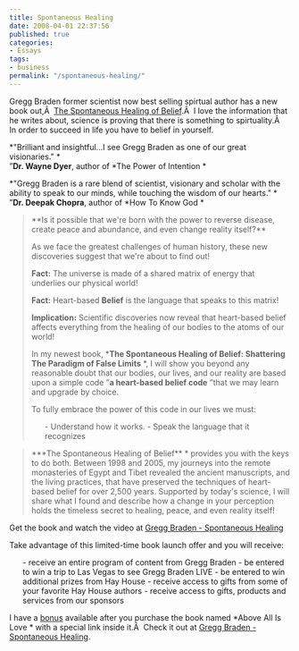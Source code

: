 ```yaml
---
title: Spontaneous Healing
date: 2008-04-01 22:37:56
published: true
categories:
- Essays
tags:
- business
permalink: "/spontaneous-healing/"
---
```

Gregg Braden former scientist now best selling spirtual author has a new book out,Â  <a href="http://promos.hayhouse.com/braden/040208email/" rel="nofollow">The Spontaneous Healing of Belief</a>.Â  I love the information that he writes about, science is proving that there is something to spirtuality.Â  In order to succeed in life you have to belief in yourself.

 *"Brilliant and insightful...I see Gregg Braden as one of our great  visionaries." *<br />
 ”**Dr. Wayne Dyer**, author of  *The Power  of Intention *

 *"Gregg Braden is a rare blend of scientist,  visionary and scholar with the ability to speak to our minds, while touching the  wisdom of our hearts." *<br />
 ”**Dr. Deepak Chopra**, author of   *How To Know God *</p>
<blockquote><p>**Is it possible that we're born with the power to reverse disease, create  peace and abundance, and even change reality itself?**

As we face  the greatest challenges of human history, these new discoveries suggest that  we're about to find out!

**Fact:** The universe is made of  a shared matrix of energy that underlies our physical world!

**Fact:** Heart-based **Belief** is the  language that speaks to this matrix!

**Implication:** Scientific discoveries now reveal that heart-based belief affects everything  from the healing of our bodies to the atoms of our world!

In my newest  book,  ***The Spontaneous Healing of Belief: Shattering The Paradigm of  False Limits** *, I will show you beyond any reasonable doubt that our  bodies, our lives, and our reality are based upon a simple code ”**a  heart-based belief code** ”that we may learn and upgrade by choice.

To fully embrace the power of this code in our lives we must:</p>
<ol>
- Understand how it works.
- Speak the language that it recognizes
</ol>
</blockquote>
<blockquote><p> ***The Spontaneous Healing of Belief** * provides you with  the keys to do both. Between 1998 and 2005, my journeys into the remote  monasteries of Egypt and Tibet revealed the ancient manuscripts, and the living  practices, that have preserved the techniques of heart-based belief for over  2,500 years. Supported by today's science, I will share what I found and  describe how a change in your perception holds the timeless secret to healing,  peace, and even reality itself!</p></blockquote>
<p>Get the book and watch the video at <a href="http://promos.hayhouse.com/braden/040208email/" rel="nofollow">Gregg Braden - Spontaneous Healing</a>

Take advantage of this limited-time book launch offer and you will receive:</p>
<ul>
- receive an entire program of content from Gregg Braden
- be entered to win a trip to Las Vegas to see Gregg Braden LIVE
- be entered to win additional prizes from Hay House
- receive access to gifts from some of your favorite Hay House authors
- receive access to gifts, products and services from our sponsors
</ul>
<p>I have a <a href="http://promos.hayhouse.com/braden/040208email/" rel="nofollow">bonus</a> available after you purchase the book named  *Above All Is Love * with a special link inside it.Â  Check it out at <a href="http://promos.hayhouse.com/braden/040208email/" rel="nofollow">Gregg Braden - Spontaneous Healing</a>.
